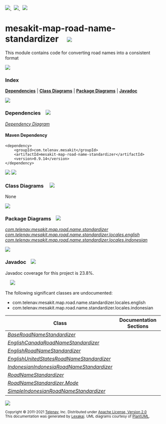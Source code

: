 [//]: # (start-user-text)

<a href="https://www.mesakit.org">
<img src="https://telenav.github.io/telenav-assets/images/icons/web-32.png" srcset="https://telenav.github.io/telenav-assets/images/icons/web-32-2x.png 2x"/>
</a>
&nbsp;
<a href="https://twitter.com/openmesakit">
<img src="https://telenav.github.io/telenav-assets/images/logos/twitter/twitter-32.png" srcset="https://telenav.github.io/telenav-assets/images/logos/twitter/twitter-32-2x.png 2x"/>
</a>
&nbsp;
<a href="https://mesakit.zulipchat.com">
<img src="https://telenav.github.io/telenav-assets/images/logos/zulip/zulip-32.png" srcset="https://telenav.github.io/telenav-assets/images/logos/zulip/zulip-32-2x.png 2x"/>
</a>

[//]: # (end-user-text)

# mesakit-map-road-name-standardizer &nbsp;&nbsp; <img src="https://telenav.github.io/telenav-assets/images/icons/road-32.png" srcset="https://telenav.github.io/telenav-assets/images/icons/road-32-2x.png 2x"/>

This module contains code for converting road names into a consistent format

<img src="https://telenav.github.io/telenav-assets/images/separators/horizontal-line-512.png" srcset="https://telenav.github.io/telenav-assets/images/separators/horizontal-line-512-2x.png 2x"/>

### Index



[**Dependencies**](#dependencies) | [**Class Diagrams**](#class-diagrams) | [**Package Diagrams**](#package-diagrams) | [**Javadoc**](#javadoc)

<img src="https://telenav.github.io/telenav-assets/images/separators/horizontal-line-512.png" srcset="https://telenav.github.io/telenav-assets/images/separators/horizontal-line-512-2x.png 2x"/>

### Dependencies <a name="dependencies"></a> &nbsp;&nbsp; <img src="https://telenav.github.io/telenav-assets/images/icons/dependencies-32.png" srcset="https://telenav.github.io/telenav-assets/images/icons/dependencies-32-2x.png 2x"/>

[*Dependency Diagram*](https://www.mesakit.org/0.9.14/lexakai/mesakit/mesakit-map/road/name-standardizer/documentation/diagrams/dependencies.svg)

#### Maven Dependency

    <dependency>
        <groupId>com.telenav.mesakit</groupId>
        <artifactId>mesakit-map-road-name-standardizer</artifactId>
        <version>0.9.14</version>
    </dependency>

<img src="https://telenav.github.io/telenav-assets/images/separators/horizontal-line-128.png" srcset="https://telenav.github.io/telenav-assets/images/separators/horizontal-line-128-2x.png 2x"/>

[//]: # (start-user-text)



[//]: # (end-user-text)

<img src="https://telenav.github.io/telenav-assets/images/separators/horizontal-line-128.png" srcset="https://telenav.github.io/telenav-assets/images/separators/horizontal-line-128-2x.png 2x"/>

### Class Diagrams <a name="class-diagrams"></a> &nbsp; &nbsp; <img src="https://telenav.github.io/telenav-assets/images/icons/diagram-40.png" srcset="https://telenav.github.io/telenav-assets/images/icons/diagram-40-2x.png 2x"/>

None

<img src="https://telenav.github.io/telenav-assets/images/separators/horizontal-line-128.png" srcset="https://telenav.github.io/telenav-assets/images/separators/horizontal-line-128-2x.png 2x"/>

### Package Diagrams <a name="package-diagrams"></a> &nbsp;&nbsp; <img src="https://telenav.github.io/telenav-assets/images/icons/box-24.png" srcset="https://telenav.github.io/telenav-assets/images/icons/box-24-2x.png 2x"/>

[*com.telenav.mesakit.map.road.name.standardizer*](https://www.mesakit.org/0.9.14/lexakai/mesakit/mesakit-map/road/name-standardizer/documentation/diagrams/com.telenav.mesakit.map.road.name.standardizer.svg)  
[*com.telenav.mesakit.map.road.name.standardizer.locales.english*](https://www.mesakit.org/0.9.14/lexakai/mesakit/mesakit-map/road/name-standardizer/documentation/diagrams/com.telenav.mesakit.map.road.name.standardizer.locales.english.svg)  
[*com.telenav.mesakit.map.road.name.standardizer.locales.indonesian*](https://www.mesakit.org/0.9.14/lexakai/mesakit/mesakit-map/road/name-standardizer/documentation/diagrams/com.telenav.mesakit.map.road.name.standardizer.locales.indonesian.svg)

<img src="https://telenav.github.io/telenav-assets/images/separators/horizontal-line-128.png" srcset="https://telenav.github.io/telenav-assets/images/separators/horizontal-line-128-2x.png 2x"/>

### Javadoc <a name="javadoc"></a> &nbsp;&nbsp; <img src="https://telenav.github.io/telenav-assets/images/icons/books-24.png" srcset="https://telenav.github.io/telenav-assets/images/icons/books-24-2x.png 2x"/>

Javadoc coverage for this project is 23.8%.  
  
&nbsp; &nbsp; <img src="https://telenav.github.io/telenav-assets/meters/meter-20-96.png" srcset="https://telenav.github.io/telenav-assets/meters/meter-20-96-2x.png 2x"/>


The following significant classes are undocumented:  

- com.telenav.mesakit.map.road.name.standardizer.locales.english  
- com.telenav.mesakit.map.road.name.standardizer.locales.indonesian

| Class | Documentation Sections |
|---|---|
| [*BaseRoadNameStandardizer*](https://www.mesakit.org/0.9.14/javadoc/mesakit/mesakit.map.road.name.standardizer////////////////////////////////////////////////////////////////////////.html) |  |  
| [*EnglishCanadaRoadNameStandardizer*](https://www.mesakit.org/0.9.14/javadoc/mesakit/mesakit.map.road.name.standardizer/////////////////////////////////////////////////////////////////////////////////////////////////.html) |  |  
| [*EnglishRoadNameStandardizer*](https://www.mesakit.org/0.9.14/javadoc/mesakit/mesakit.map.road.name.standardizer///////////////////////////////////////////////////////////////////////////////////////////.html) |  |  
| [*EnglishUnitedStatesRoadNameStandardizer*](https://www.mesakit.org/0.9.14/javadoc/mesakit/mesakit.map.road.name.standardizer///////////////////////////////////////////////////////////////////////////////////////////////////////.html) |  |  
| [*IndonesianIndonesiaRoadNameStandardizer*](https://www.mesakit.org/0.9.14/javadoc/mesakit/mesakit.map.road.name.standardizer//////////////////////////////////////////////////////////////////////////////////////////////////////////.html) |  |  
| [*RoadNameStandardizer*](https://www.mesakit.org/0.9.14/javadoc/mesakit/mesakit.map.road.name.standardizer////////////////////////////////////////////////////////////////////.html) |  |  
| [*RoadNameStandardizer.Mode*](https://www.mesakit.org/0.9.14/javadoc/mesakit/mesakit.map.road.name.standardizer/////////////////////////////////////////////////////////////////////////.html) |  |  
| [*SimpleIndonesianRoadNameStandardizer*](https://www.mesakit.org/0.9.14/javadoc/mesakit/mesakit.map.road.name.standardizer///////////////////////////////////////////////////////////////////////////////////////////////////////.html) |  |  

[//]: # (start-user-text)



[//]: # (end-user-text)

<img src="https://telenav.github.io/telenav-assets/images/separators/horizontal-line-512.png" srcset="https://telenav.github.io/telenav-assets/images/separators/horizontal-line-512-2x.png 2x"/>

<sub>Copyright &#169; 2011-2021 [Telenav](https://telenav.com), Inc. Distributed under [Apache License, Version 2.0](LICENSE)</sub>  
<sub>This documentation was generated by [Lexakai](https://lexakai.org). UML diagrams courtesy of [PlantUML](https://plantuml.com).</sub>
